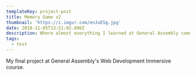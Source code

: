 ```yaml
---
templateKey: project-post
title: Memory Game v2
thumbnail: 'https://i.imgur.com/enJuE5g.jpg'
date: 2018-11-05T13:51:02.896Z
description: Where almost everything I learned at General Assembly came together.
tags:
  - test
---
```

My final project at General Assembly's Web Development Immersive course.
